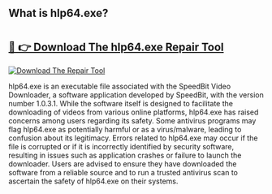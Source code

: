 ## What is hlp64.exe? 

# <h2><a href="https://exedetect.com/download.php?hlp64.exe">🔗 👉 Download The hlp64.exe Repair Tool</a></h2>

[![Download The Repair Tool](https://exedetect.com/download-button.jpg)](https://exedetect.com/download.php?hlp64.exe)

hlp64.exe is an executable file associated with the SpeedBit Video Downloader, a software application developed by SpeedBit, with the version number 1.0.3.1. While the software itself is designed to facilitate the downloading of videos from various online platforms, hlp64.exe has raised concerns among users regarding its safety. Some antivirus programs may flag hlp64.exe as potentially harmful or as a virus/malware, leading to confusion about its legitimacy. Errors related to hlp64.exe may occur if the file is corrupted or if it is incorrectly identified by security software, resulting in issues such as application crashes or failure to launch the downloader. Users are advised to ensure they have downloaded the software from a reliable source and to run a trusted antivirus scan to ascertain the safety of hlp64.exe on their systems.